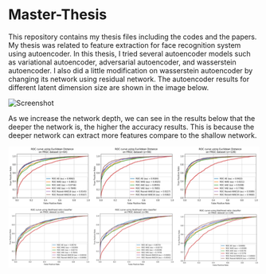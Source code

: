 # Master-Thesis
This repository contains my thesis files including the codes and the papers. My thesis was related to feature extraction for face recognition system using autoencoder. In this thesis, I tried several autoencoder models such as variational autoencoder, adversarial autoencoder, and wasserstein autoencoder. I also did a little modification on wasserstein autoencoder by changing its network using residual network. 
The autoencoder results for different latent dimension size are shown in the image below.

![Screenshot](recons_image.png)

As we increase the network depth, we can see in the results below that the deeper the network is, the higher the accuracy results. This is because the deeper network can extract more features compare to the shallow network.

![Screenshot](ROC_Euclidean.png)
![Screenshot](ROC_FRGC.png)

